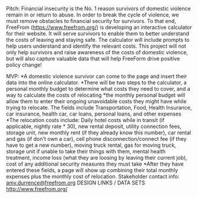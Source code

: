 Pitch: Financial insecurity is the No. 1 reason survivors of domestic violence remain in or return to abuse. In order to break the cycle of violence, we must remove obstacles to financial security for survivors. To that end, FreeFrom (https://www.freefrom.org/) is developing an interactive calculator for their website. It will serve survivors to enable them to better understand the costs of leaving and staying safe. The calculator will include prompts to help users understand and identify the relevant costs. This project will not only help survivors and raise awareness of the costs of domestic violence, but will also capture valuable data that will help FreeForm drive positive policy change!

MVP:
*A domestic violence survivor can come to the page and insert their data into the online calculator.
*There will be two steps to the calculator, a personal monthly budget to determine what costs they need to cover, and a way to calculate the costs of relocating
*the monthly personal budget will allow them to enter their ongoing unavoidable costs they might have while trying to relocate. The fields include Transportation, Food, Health Insurance, car insurance, health car, car loans, personal loans, and other expenses
*The relocation costs include: Daily hotel costs while in transit (if applicable, nightly rate * 30), new rental deposit, utility connection fees, storage unit, new monthly rent (if they already know this number), car rental and gas (if don't own a car), cell phone disconnection/connect fee (if they have to get a new number), moving truck rental, gas for moving truck, storage unit if unable to take their things with them, mental health treatment, income loss (what they are loosing by leaving their current job), cost of any additional security measures they must take
*After they have entered these fields, a page will show up combining their total monthly expenses plus the monthly cost of relocation.
Stakeholder contact info:
amy.durrence@freefrom.org
DESIGN LINKS / DATA SETS
http://www.freefrom.org/